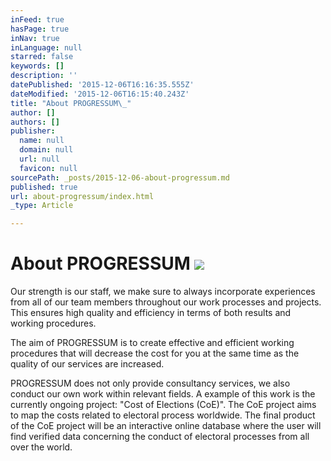 ```yaml
---
inFeed: true
hasPage: true
inNav: true
inLanguage: null
starred: false
keywords: []
description: ''
datePublished: '2015-12-06T16:16:35.555Z'
dateModified: '2015-12-06T16:15:40.243Z'
title: "About PROGRESSUM\_"
author: []
authors: []
publisher:
  name: null
  domain: null
  url: null
  favicon: null
sourcePath: _posts/2015-12-06-about-progressum.md
published: true
url: about-progressum/index.html
_type: Article

---
```

# About PROGRESSUM ![](https://the-grid-user-content.s3-us-west-2.amazonaws.com/3dc6cb62-1227-4e6b-a882-0e78380d5f0a.jpg)

Our strength is our staff, we make sure to always incorporate experiences from all of our team members throughout our work processes and projects. This ensures high quality and efficiency in terms of both results and working procedures. 

The aim of PROGRESSUM is to create effective and efficient working procedures that will decrease the cost for you at the same time as the quality of our services are increased.

PROGRESSUM does not only provide consultancy services, we also conduct our own work within relevant fields. A example of this work is the currently ongoing project: "Cost of Elections (CoE)". The CoE project aims to map the costs related to electoral process worldwide. The final product of the CoE project will be an interactive online database where the user will find verified data concerning the conduct of electoral processes from all over the world.